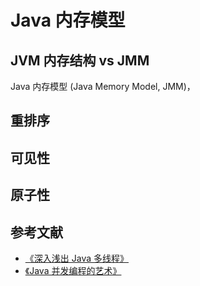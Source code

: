 # Java 内存模型

## JVM 内存结构 vs JMM


Java 内存模型 (Java Memory Model, JMM)，
## 重排序

## 可见性


## 原子性


## 参考文献
- [《深入浅出 Java 多线程》](http://concurrent.redspider.group/article/02/6.html)
- [《Java 并发编程的艺术》]()